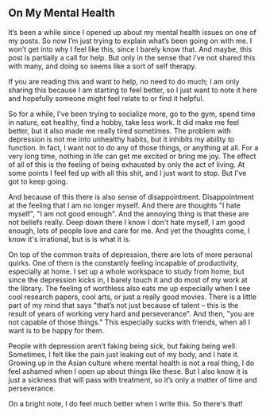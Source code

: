 ## On My Mental Health

It’s been a while since I opened up about my mental health issues on one of my posts. So now I’m just trying to explain what’s been going on with me. I won’t get into why I feel like this, since I barely know that. And maybe, this post is partially a call for help. But only in the sense that i’ve not shared this with many, and doing so seems like a sort of self therapy.

If you are reading this and want to help, no need to do much; I am only sharing this because I am starting to feel better, so I just want to note it here and hopefully someone might feel relate to or find it helpful.

So for a while, I've been trying to socialize more, go to the gym, spend time in nature, eat healthy, find a hobby, take less work. It did make me feel better, but it also made me really tired sometimes. The problem with depression is not me into unhealthy habits, but it inhibits my ability to function. In fact, I want not to do any of those things, or anything at all. For a very long time, nothing in life can get me excited or bring me joy. The effect of all of this is the feeling of being exhausted by only the act of living. At some points I feel fed up with all this shit, and I just want to stop. But I've got to keep going.

And because of this there is also sense of disappointment. Disappointment at the feeling that I am no longer myself. And there are thoughts "I hate myself", "I am not good enough". And the annoying thing is that these are not beliefs really. Deep down there I know I don't hate myself, I am good enough, lots of people love and care for me. And yet the thoughts come, I know it's irrational, but is is what it is.

On top of the common traits of depression, there are lots of more personal quirks. One of them is the constantly feeling incapable of productivity, especially at home. I set up a whole workspace to study from home, but since the depression kicks in, I barely touch it and do most of my work at the library. The feeling of worthless also eats me up especially when I see cool research papers, cool arts, or just a really good movies. There is a little part of my mind that says "that’s not just because of talent – this is the result of years of working very hard and perseverance". And then, "you are not capable of those things." This especially sucks with friends, when all I want is to be happy for them.

People with depression aren’t faking being sick, but faking being well. Sometimes, I felt like the pain just leaking out of my body, and I hate it. Growing up in the Asian culture where mental health is not a real thing, I do feel ashamed when I open up about things like these. But I also know it is just a sickness that will pass with treatment, so it’s only a matter of time and perseverance.

On a bright note, I do feel much better when I write this. So there's that!
